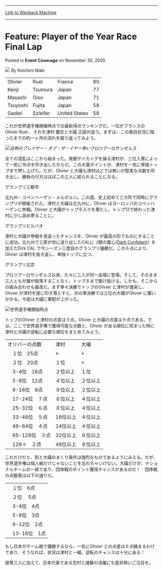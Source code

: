 
---
[Link to Wayback Machine](https://web.archive.org/web/20211129010421/https://magic.wizards.com/en/articles/archive/event-coverage/feature-player-year-race-final-lap-2005-11-30)

[_metadata_:author]:- "Koichiro Maki"
[_metadata_:description]:- "OlivierRuelFrance80 KenjiTsumuraJapan77 MasashiOisoJapan71 TsuyoshiFujitaJapan58 GadielSzleiferUnited States58 これが世界選手権開催時点での最新得点ランキングだ。一位がフランスの Olivier Ruel 、それを津村 健志と大礒 正嗣が追う。まずは、この面白状況に陥ったまでの約一ヶ月の流れを振り返ってみよう。 白熱のプレイヤー・オブ・ザ・イヤー争いプロツアーロサンゼルス 全ての混乱はここから始まった。発掘サイカトグを操る津村が、三位入賞によって一気に16点を叩き出したからだ。この大量ポイントが、津村を一気に単独トップまで押し上げた。だが、Olivier"
[_metadata_:generator]:- "Drupal 7 (http://drupal.org)"
[_metadata_:node]:- "589471"
[_metadata_:publish_date]:- "2005-11-30"
[_metadata_:source]:- "div-main-content"
[_metadata_:title]:- "Feature: Player of the Year Race Final Lap"
[_metadata_:wayback_capture_timestamp]:- "2021-11-29 01:04:21"
[_metadata_:wayback_raw_url]:- "https://web.archive.org/web/20211129010421id_/https://magic.wizards.com/en/articles/archive/event-coverage/feature-player-year-race-final-lap-2005-11-30"
[_metadata_:wayback_url]:- "https://magic.wizards.com/en/articles/archive/event-coverage/feature-player-year-race-final-lap-2005-11-30"
---


Feature: Player of the Year Race Final Lap
==========================================



 Posted in **Event Coverage**
 on November 30, 2005 






![](https://media.magic.wizards.com/styles/auth_small/public/generic-avatar-150_120.png)
By Koichiro Maki













|  |  |  |  |
| --- | --- | --- | --- |
| Olivier | Ruel | France | 80 |
| Kenji | Tsumura | Japan | 77 |
| Masashi | Oiso | Japan | 71 |
| Tsuyoshi | Fujita | Japan | 58 |
| Gadiel | Szleifer | United States | 58 |

これが世界選手権開催時点での最新得点ランキングだ。一位がフランスの Olivier Ruel 、それを津村 健志と大礒 正嗣が追う。まずは、この面白状況に陥ったまでの約一ヶ月の流れを振り返ってみよう。


![](https://media.magic.wizards.com/image_legacy_migration/global/images/mtgevent_worlds05_preview_picMain_en.jpg)*白熱のプレイヤー・オブ・ザ・イヤー争い*プロツアーロサンゼルス


全ての混乱はここから始まった。発掘サイカトグを操る津村が、三位入賞によって一気に16点を叩き出したからだ。この大量ポイントが、津村を一気に単独トップまで押し上げた。だが、Olivier と大礒も津村ほどでは無いが堅実な点数を叩き出し、勝負の行方はほぼこの三人に絞られることになる。


グランプリ三都市


北九州・コペンハーゲン・メルボルン。この週、史上初めて三カ所で同時にグランプリが開催された。津村と大礒は北九州に、Olivier はヨーロッパのコペンハーゲンに参戦。Olivier と大礒がトップ８入りを果たし、トップ12で終わった津村に少し詰め寄ることに。


グランプリビルバオ


津村と大礒が参戦を見送ったチャンスを、Olivier が最高の形でものにすることに成功。北九州で三原が世に送り出したCALに《闇の腹心/[Dark Confidant](https://gatherer.wizards.com/Pages/Card/Details.aspx?name=Dark+Confidant)》を加えたDirk CAL で今シーズン三度目のグランプリ優勝だ。この６点により、Olivier は津村を抜き返し、単独トップに立つ。


グランプリ北京


プロツアーロサンゼルス以来、久々に三人が同一会場に登場。そして、そのまま三人ともが誰が脱落することなく、トップ８まで駆け抜ける。しかも、そこからの組み合わせも最高だ。まず準々決勝でトップのOlivier と津村が激突し、Olivier が津村を崖に叩き落とすと、次の準決勝では三位の大礒がOlivier に襲いかかる。今度は大礒に軍配が上がった。


![](https://media.magic.wizards.com/image_legacy_migration/sideboard/images/worlds05/ppgraph.jpg)世界選手権開始時点


トップのOlivier と津村の点差は３点。Olivier と大礒の点差は９点である。では、ここで世界選手権で獲得可能な点数と、Olivier がある順位に収まった時に津村と大礒が逆転に必要な順位をまとめてみよう。




|  |  |  |
| --- | --- | --- |
| オリバーの点数 | 津村 | 大礒 |
| 　１位　25点 | × | × |
| 　２位　20点 | １位 | × |
| 　3-4位　16点 | ２位以上 | １位 |
| 　5-8位　12点 | ４位以上 | ２位以上 |
| 　9-16位　8点 | ８位以上 | ２位以上 |
| 　17-24位　７点 | ８位以上 | ４位以上 |
| 　25-32位　６点 | ８位以上 | ４位以上 |
| 　33-48位　５点 | 16位以上 | ４位以上 |
| 　49-64位　４点 | 24位以上 | ４位以上 |
| 　65-128位　３点 | 32位以上 | ８位以上 |
| 　129＋　２点 | 48位以上 | ８位以上 |

これだけだと、割と大礒のまくり条件は強烈なものであるようにみえる。だが、世界選手権は個人戦だけじゃないことを忘れちゃいけない。大礒だけが、ナショナルチームの一員であり、団体戦のポイント獲得チャンスがあるのだ！　団体戦の点数表は以下の通りだ。




|  |
| --- |
| 　１位　6点 |
| 　２位　 5点 |
| 　3-4位　4点 |
| 　5-8位　3点 |
| 　9-12位　2点 |
| 　13-16位　1点 |

もし日本がチーム戦で優勝するなら、一気にOlivier との点差は６点縮まるわけであり、そうなれば、状況は津村と一緒。逆転のチャンスは十分にある！


彼等三人に加えて、日本代表である志村と諸藤の活躍にも是非熱いご注目を。








